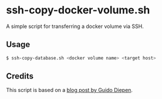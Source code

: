 # ssh-copy-docker-volume.sh

A simple script for transferring a docker volume via SSH.

## Usage

```bash
$ ssh-copy-database.sh <docker volume name> <target host>
```

## Credits

This script is based on a [blog post by Guido Diepen](https://www.guidodiepen.nl/2016/05/transfer-docker-data-volume-to-another-host/).
